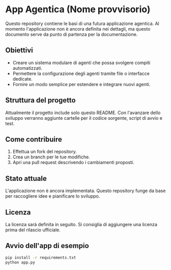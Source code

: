# App Agentica (Nome provvisorio)

Questo repository contiene le basi di una futura applicazione agentica. Al momento l'applicazione non è ancora definita nei dettagli, ma questo documento serve da punto di partenza per la documentazione.

## Obiettivi

- Creare un sistema modulare di agenti che possa svolgere compiti automatizzati.
- Permettere la configurazione degli agenti tramite file o interfacce dedicate.
- Fornire un modo semplice per estendere e integrare nuovi agenti.

## Struttura del progetto

Attualmente il progetto include solo questo README. Con l'avanzare dello sviluppo verranno aggiunte cartelle per il codice sorgente, script di avvio e test.

## Come contribuire

1. Effettua un fork del repository.
2. Crea un branch per le tue modifiche.
3. Apri una pull request descrivendo i cambiamenti proposti.

## Stato attuale

L'applicazione non è ancora implementata. Questo repository funge da base per raccogliere idee e pianificare lo sviluppo.

## Licenza

La licenza sarà definita in seguito. Si consiglia di aggiungere una licenza prima del rilascio ufficiale.

## Avvio dell'app di esempio


```bash
pip install -r requirements.txt
python app.py
```

